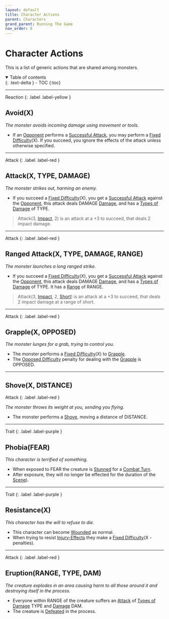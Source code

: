 ```yaml
---
layout: default
title: Character Actions
parent: Characters
grand_parent: Running The Game
nav_order: 0
---
```


# Character Actions
This is a list of generic actions that are shared among monsters.

<details open markdown="block">
  <summary>
    Table of contents
  </summary>
  {: .text-delta }
- TOC
{:toc}
</details>

---
Reaction
{: .label .label-yellow }
## Avoid(X)
*The monster avoids incoming damage using movement or tools.*

* If an [Opponent](Terminology#Opponent) performs a [Successful Attack](Terminology#Successful%20Attack), you may perform a [Fixed Difficulty](Skills#Fixed%20Difficulty)(X). If you succeed, you ignore the effects of the attack unless otherwise specified.

---
Attack
{: .label .label-red }
## Attack(X, TYPE, DAMAGE)
*The monster strikes out, harming an enemy.*

* If you succeed a [Fixed Difficulty](Skills#Fixed%20Difficulty)(X), you get a [Successful Attack](Terminology#Successful%20Attack) against the [Opponent](Terminology#Opponent), this attack deals DAMAGE [Damage](Terminology#Damage), and has a [Types of Damage](Injury#Types%20of%20Damage) of TYPE.

> Attack(3, [Impact](Injury#Impact), 2) is an attack at a +3 to succeed, that deals 2 impact damage.

---
Attack
{: .label .label-red }
## Ranged Attack(X, TYPE, DAMAGE, RANGE)
*The monster launches a long ranged strike.*

* If you succeed a [Fixed Difficulty](Skills#Fixed%20Difficulty)(X), you get a [Successful Attack](Terminology#Successful%20Attack) against the [Opponent](Terminology#Opponent), this attack deals DAMAGE [Damage](Terminology#Damage), and has a [Types of Damage](Injury#Types%20of%20Damage) of TYPE. It has a [Range](Weapons#Range) of RANGE.

> Attack(3, [Impact](Injury#Impact), 2, [Short](Movement#Short)) is an attack at a +3 to succeed, that deals 2 impact damage at a range of short.

---
Attack
{: .label .label-red }
## Grapple(X, OPPOSED)
*The monster lunges for a grab, trying to control you.*

* The monster performs a [Fixed Difficulty](Skills#Fixed%20Difficulty)(X) to [Grapple](Special-Combat-Actions#Grapple).
* The [Opposed Difficulty](Skills#Opposed%20Difficulty) penalty for dealing with the [Grapple](Special-Combat-Actions#Grapple) is OPPOSED.

---
## Shove(X, DISTANCE)
Attack
{: .label .label-red }

*The monster throws its weight at you, sending you flying.*

* The monster performs a [Shove](Special-Combat-Actions#Shove), moving a distance of DISTANCE.

---
Trait
{: .label .label-purple }
## Phobia(FEAR)
*This character is terrified of something.*

* When exposed to FEAR the creature is [Stunned](Effects#Stunned) for a [Combat Turn](Terminology#Combat%20Turn).
* After exposure, they will no longer be effected for the duration of the [Scene](Terminology#Scene)).

---
Trait
{: .label .label-purple }
## Resistance(X)
*This character has the will to refuse to die.*

* This character can become [Wounded](Effects#Wounded) as normal. 
* When trying to resist [Injury-Effects](Injury-Effects) they make a [Fixed Difficulty](Skills#Fixed%20Difficulty)(X - penalties).

--- 

Attack
{: .label .label-red }
## Eruption(RANGE, TYPE, DAM)
*The creature explodes in an area causing harm to all those around it and destroying itself in the process.*

* Everyone within RANGE of the creature suffers an [Attack](Terminology#Attack) of [Types of Damage](Injury#Types%20of%20Damage) TYPE and [Damage](Terminology#Damage) DAM.
* The creature is [Defeated](Effects#Defeated) in the process.

